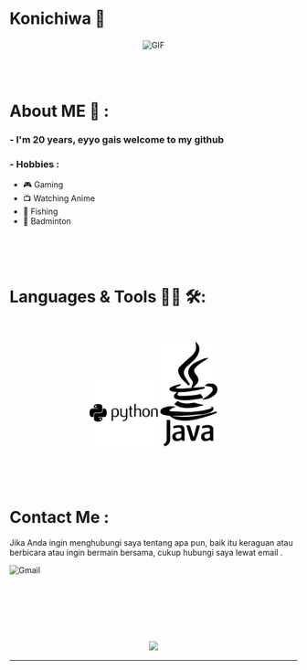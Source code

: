 # Konichiwa 👋

<div align="center">
<img hight="300" width="700" alt="GIF" align="center" src="https://github.com/Xx-Ashutosh-xX/Xx-Ashutosh-xX/blob/master/assets/208593.gif">
</div>

</br>
</br>
</br>


# About ME 💬 :

### - I'm 20 years, eyyo gais welcome to my github


### - Hobbies : 
- 🎮 Gaming 
- 📺 Watching Anime
- 🎣 Fishing
- 🏸 Badminton

</br>
</br>
</br>



# Languages & Tools 👨‍💻 🛠:
</br>

<p align="center">

<!-- For more icons please follow  https://github.com/MikeCodesDotNET/ColoredBadges -->
<img src="https://github.com/Xx-Ashutosh-xX/Xx-Ashutosh-xX/blob/master/assets/icons/python.png" alt="python" width="120" hight="50">
<img src="https://github.com/Xx-Ashutosh-xX/Xx-Ashutosh-xX/blob/master/assets/icons/java.png" alt="java"  width="100" hight="50">
</p>
</br>
</br>
</br>



# Contact Me :

<p>


Jika Anda ingin menghubungi saya tentang apa pun, baik itu keraguan atau berbicara atau ingin bermain bersama, cukup hubungi saya lewat email .

<a href="mailto:maspion792@gmail.com">
 <img align="left" alt="Gmail" width="130" hight="100" src="https://github.com/Xx-Ashutosh-xX/Xx-Ashutosh-xX/blob/master/assets/icons/gmail.png" />
</a>
 </p>
 

</br>
</br>
</br>
</br>
</br>
</br>
</br>



<p align="center" >  
  <a href="https://github.com/maspion27/can-readme"> 
<img  src="https://github-readme-stats.vercel.app/api?username=maspion27&&show_icons=true&theme=radical"/>
  </a>
  </p>

*************
